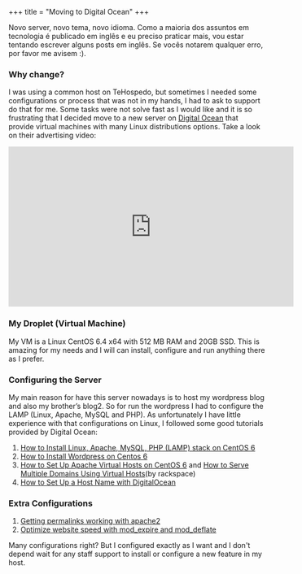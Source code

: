 +++
title = "Moving to Digital Ocean"
+++

<p>Novo server, novo tema, novo idioma. Como a maioria dos assuntos em tecnologia é publicado em inglês e eu preciso praticar mais, vou estar tentando escrever alguns posts em inglês. Se vocês notarem qualquer erro, por favor me avisem :).</p>
<p><!--more--></p>
<h3>Why change?</h3>
<p>I was using a common host on TeHospedo, but sometimes I needed some configurations or process that was not in my hands, I had to ask to support do that for me. Some tasks were not solve fast as I would like and it is so frustrating that I decided move to a new server on <a href="https://www.digitalocean.com/" target="_blank">Digital Ocean</a> that provide virtual machines with many Linux distributions options. Take a look on their advertising video:</p>
<p><iframe src="http://www.youtube.com/embed/vHZLCahai4Q" height="315" width="560" allowfullscreen="" frameborder="0"></iframe></p>
<h3>My Droplet (Virtual Machine)</h3>
<p>My VM is a Linux CentOS 6.4 x64 with 512 MB RAM and 20GB SSD. This is amazing for my needs and I will can install, configure and run anything there as I prefer.</p>
<h3>Configuring the Server</h3>
<p>My main reason for have this server nowadays is to host my wordpress blog and also my brother’s blog2. So for run the wordpress I had to configure the LAMP (Linux, Apache, MySQL and PHP). As unfortunately I have little experience with that configurations on Linux, I followed some good tutorials provided by Digital Ocean:</p>
<ol>
<li><a href="https://www.digitalocean.com/community/articles/how-to-install-linux-apache-mysql-php-lamp-stack-on-centos-6" target="_blank">How to Install Linux, Apache, MySQL, PHP (LAMP) stack on CentOS 6</a></li>
<li><a href="https://www.digitalocean.com/community/articles/how-to-install-wordpress-on-centos-6--2" target="_blank">How to Install Wordpress on Centos 6</a></li>
<li><a href="https://www.digitalocean.com/community/articles/how-to-set-up-apache-virtual-hosts-on-centos-6" target="_blank">How to Set Up Apache Virtual Hosts on CentOS 6</a> and <a href="http://www.rackspace.com/knowledge_center/article/how-to-serve-multiple-domains-using-virtual-hosts" target="_blank">How to Serve Multiple Domains Using Virtual Hosts</a>(by rackspace)</li>
<li><a href="https://www.digitalocean.com/community/articles/how-to-set-up-a-host-name-with-digitalocean" target="_blank">How to Set Up a Host Name with DigitalOcean</a></li>
</ol>
<h3>Extra Configurations</h3>
<ol>
<li><span style="line-height: 13px;"><a href="http://ingolfzp.com/2009/03/getting-permalinks-working-with-apache2/" target="_blank">Getting permalinks working with apache2</a><br />
</span></li>
<li><a href="http://www.linux-faqs.info/apache/optimize-website-speed-with-mod-expire-and-mod-deflate" target="_blank">Optimize website speed with mod_expire and mod_deflate</a></li>
</ol>
<p>Many configurations right? But I configured exactly as I want and I don't depend wait for any staff support to install or configure a new feature in my host.</p>
